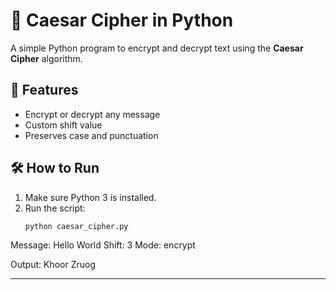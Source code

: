 # 🔐 Caesar Cipher in Python

A simple Python program to encrypt and decrypt text using the **Caesar Cipher** algorithm.

## 🚀 Features

- Encrypt or decrypt any message
- Custom shift value
- Preserves case and punctuation

## 🛠️ How to Run

1. Make sure Python 3 is installed.
2. Run the script:
   ```bash
   python caesar_cipher.py

Message: Hello World
Shift: 3
Mode: encrypt

Output: Khoor Zruog


---



